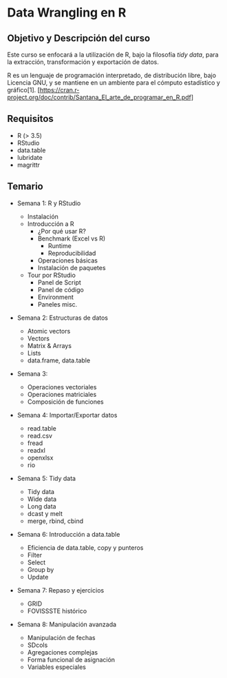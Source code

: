 # Data Wrangling en R

## Objetivo y Descripción del curso
Este curso se enfocará a la utilización de R, bajo la filosofía *tidy data*,
para la extracción, transformación y exportación de datos.

R es un lenguaje de programación interpretado, de distribución libre, bajo Licencia GNU, 
y se mantiene en un ambiente para el cómputo estadístico y gráfico[1]. [https://cran.r-project.org/doc/contrib/Santana_El_arte_de_programar_en_R.pdf]  

## Requisitos

- R (> 3.5)
- RStudio
- data.table
- lubridate
- magrittr

## Temario

- Semana 1: R y RStudio
    - Instalación
    - Introducción a R
        - ¿Por qué usar R? 
        - Benchmark (Excel vs R)
            - Runtime
            - Reproducibilidad
        - Operaciones básicas
        - Instalación de paquetes
    - Tour por RStudio
        - Panel de Script
        - Panel de código
        - Environment
        - Paneles misc.

- Semana 2: Estructuras de datos
    - Atomic vectors
    - Vectors
    - Matrix & Arrays
    - Lists
    - data.frame, data.table

- Semana 3: 
    - Operaciones vectoriales
    - Operaciones matriciales
    - Composición de funciones

- Semana 4: Importar/Exportar datos
    - read.table
    - read.csv
    - fread
    - readxl
    - openxlsx
    - rio

- Semana 5: Tidy data
    - Tidy data
    - Wide data
    - Long data
    - dcast y melt
    - merge, rbind, cbind

- Semana 6: Introducción a data.table
    - Eficiencia de data.table, copy y punteros
    - Filter
    - Select
    - Group by
    - Update

- Semana 7: Repaso y ejercicios
    - GRID
    - FOVISSSTE histórico

- Semana 8: Manipulación avanzada
    - Manipulación de fechas
    - SDcols
    - Agregaciones complejas
    - Forma funcional de asignación
    - Variables especiales
